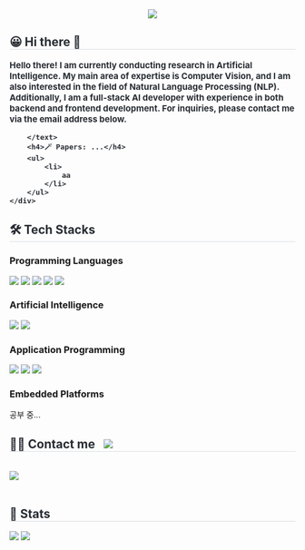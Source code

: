 <div align= "center">
    <img src="https://capsule-render.vercel.app/api?type=waving&color=auto&height=120&text=Hello%20World!%20🔮&animation=fadeIn&fontColor=000000&fontSize=50" />
</div>
<div style="text-align: left;"> 
    <h2 style="border-bottom: 1px solid #d8dee4; color: #282d33;"> 😀 Hi there 👋</h2>  
    <div style="font-weight: 700; font-size: 15px; text-align: left; color: #282d33;">
        <text>
            Hello there! I am currently conducting research in Artificial Intelligence. My main area of expertise is Computer Vision, and I am also interested in the field of Natural Language Processing (NLP). Additionally, I am a full-stack AI developer with experience in both backend and frontend development. For inquiries, please contact me via the email address below.

        </text>
        <h4>🪄 Papers: ...</h4>
        <ul>
            <li>
                aa
            </li>
        </ul>
    </div>
</div>
<div style="text-align: left;">
    <h2 style="border-bottom: 1px solid #d8dee4; color: #282d33;"> 🛠️ Tech Stacks </h2>
    <div style="margin: ; text-align: left;" "text-align: left;">
        <h3>Programming Languages</h3>
        <img src="https://img.shields.io/badge/C-A8B9CC?style=for-the-badge&logo=C&logoColor=white">
        <img src="https://img.shields.io/badge/C++-00599C?style=for-the-badge&logo=C%2B%2B&logoColor=white">
        <img src="https://img.shields.io/badge/Java-007396?style=for-the-badge">
        <img src="https://img.shields.io/badge/Python-3776AB?style=for-the-badge&logo=Python&logoColor=white">
        <img src="https://img.shields.io/badge/JavaScript-F7DF1E?style=for-the-badge&logo=JavaScript&logoColor=black">
        <br>
        <h3>Artificial Intelligence</h3>
        <img src="https://img.shields.io/badge/TensorFlow-FF6F00?style=for-the-badge&logo=TensorFlow&logoColor=white">
        <img src="https://img.shields.io/badge/PyTorch-EE4C2C?style=for-the-badge&logo=PyTorch&logoColor=white">
        <br>
        <h3>Application Programming</h3>
        <img src="https://img.shields.io/badge/Flask-000000?style=for-the-badge&logo=Flask&logoColor=white">
        <img src="https://img.shields.io/badge/FastAPI-009688?style=for-the-badge&logo=FastAPI&logoColor=white">
        <img src="https://img.shields.io/badge/React-61DAFB?style=for-the-badge&logo=React&logoColor=white">
        <br>
        <h3>Embedded Platforms</h3>
        <p>공부 중...</p>
    </div>
</div>
<div style="text-align: left;">
    <h2 style="border-bottom: 1px solid #d8dee4; color: #282d33;">
        🧑‍💻 Contact me &nbsp;
        <a href="https://hits.seeyoufarm.com">
            <img src="https://hits.seeyoufarm.com/api/count/incr/badge.svg?url=https%3A%2F%2Fgithub.com%2FGtend%2F&count_bg=%23000000&title_bg=%23000000&icon=github.svg&icon_color=%23FFFFFF&title=GitHub&edge_flat=false"/>
        </a>
    </h2>
    <br> 
    <div style="text-align: left;">
        <a href=mailto:gtend1121@gmail.com>
            <img src="https://img.shields.io/badge/Gmail-EA4335?style=for-the-badge&logo=Gmail&logoColor=white&link=mailto:gtend1121@gmail.com">
        </a>
    </div>
    <br> 
    <div style="text-align: left;"> 
    </div> 
</div>
<div style="text-align: left;"> 
    <h2 style="border-bottom: 1px solid #d8dee4; color: #282d33;"> 🏅 Stats </h2>
    <div style="text-align: left;">
        <img src="https://github-readme-stats.vercel.app/api?username=Gtend&bg_color=60,b880c5,606595&title_color=f9f4fb&text_color=f9f4fb"/>
        <img src="https://github-readme-stats.vercel.app/api/top-langs/?username=Gtend&layout=compact&bg_color=60,8473c3,92a7bf&title_color=14093e&text_color=14093e"/>
    </div>
</div>
